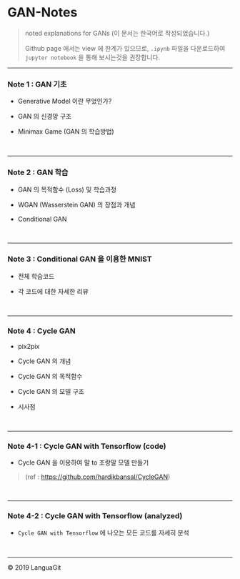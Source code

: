 # GAN-Notes
> noted explanations for GANs (이 문서는 한국어로 작성되었습니다.)
>
> Github page 에서는 view 에 한계가 있으므로, `.ipynb` 파일을 다운로드하여 `jupyter notebook` 을 통해 보시는것을 권장합니다.

---

### Note 1 : GAN 기초

- Generative Model 이란 무었인가?

- GAN 의 신경망 구조

- Minimax Game (GAN 의 학습방법)

</br>

---

### Note 2 : GAN 학습

- GAN 의 목적함수 (Loss) 및 학습과정

- WGAN (Wasserstein GAN) 의 장점과 개념

- Conditional GAN

</br>

---

### Note 3 : Conditional GAN 을 이용한 MNIST

- 전체 학습코드

- 각 코드에 대한 자세한 리뷰

</br>

---

### Note 4 : Cycle GAN

- pix2pix

- Cycle GAN 의 개념

- Cycle GAN 의 목적함수

- Cycle GAN 의 모델 구조

- 시사점

</br>

---

### Note 4-1 : Cycle GAN with Tensorflow (code)

- Cycle GAN 을 이용하여 말 to 조랑말 모델 만들기

> (ref : https://github.com/hardikbansal/CycleGAN)

</br>

---

### Note 4-2 : Cycle GAN with Tensorflow (analyzed)

- `Cycle GAN with Tensorflow` 에 나오는 모든 코드를 자세히 분석

</br>

---

&copy; 2019 LanguaGit

